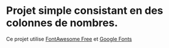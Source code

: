 # Projet simple consistant en des colonnes de nombres.

Ce projet utilise [FontAwesome Free](https://fontawesome.com/) et [Google Fonts](fonts.google.com)
